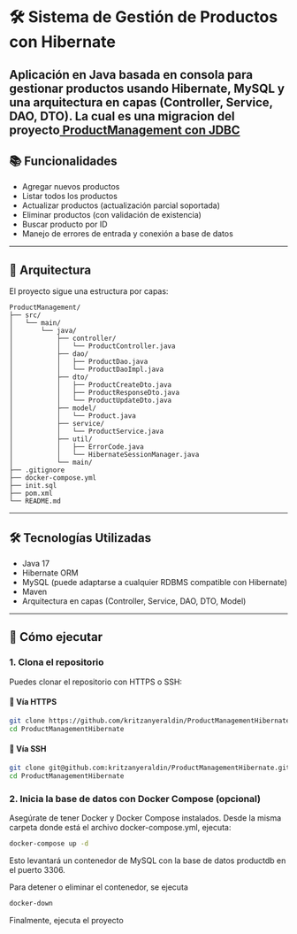 # 🛠️ Sistema de Gestión de Productos con Hibernate

Aplicación en Java basada en consola para gestionar productos usando **Hibernate**, **MySQL** y una **arquitectura en capas** (Controller, Service, DAO, DTO).
La cual es una migracion del proyecto[ ProductManagement con JDBC](https://github.com/kritzanyeraldin/ProductManagement )
---

## 📚 Funcionalidades

- Agregar nuevos productos
- Listar todos los productos
- Actualizar productos (actualización parcial soportada)
- Eliminar productos (con validación de existencia)
- Buscar producto por ID
- Manejo de errores de entrada y conexión a base de datos

---

## 🧱 Arquitectura

El proyecto sigue una estructura por capas:

```plaintext
ProductManagement/
├── src/
│   └── main/
│       └── java/
│           ├── controller/
│           │   └── ProductController.java
│           ├── dao/
│           │   ├── ProductDao.java
│           │   └── ProductDaoImpl.java
│           ├── dto/
│           │   ├── ProductCreateDto.java
│           │   ├── ProductResponseDto.java
│           │   └── ProductUpdateDto.java
│           ├── model/
│           │   └── Product.java
│           ├── service/
│           │   └── ProductService.java
│           ├── util/
│           │   ├── ErrorCode.java
│           │   └── HibernateSessionManager.java
│           └── main/
├── .gitignore
├── docker-compose.yml
├── init.sql
├── pom.xml
└── README.md
```
---

## 🛠️ Tecnologías Utilizadas

- Java 17
- Hibernate ORM
- MySQL (puede adaptarse a cualquier RDBMS compatible con Hibernate)
- Maven
- Arquitectura en capas (Controller, Service, DAO, DTO, Model)

---


## 🚀 Cómo ejecutar

### 1. Clona el repositorio

Puedes clonar el repositorio con HTTPS o SSH:

#### 🔐 Vía HTTPS

```bash
git clone https://github.com/kritzanyeraldin/ProductManagementHibernate.git
cd ProductManagementHibernate
```

#### 🔐 Vía SSH

```bash
git clone git@github.com:kritzanyeraldin/ProductManagementHibernate.git
cd ProductManagementHibernate
```

### 2. Inicia la base de datos con Docker Compose (opcional)
Asegúrate de tener Docker y Docker Compose instalados.
Desde la misma carpeta donde está el archivo docker-compose.yml, ejecuta:
```bash
docker-compose up -d
```
Esto levantará un contenedor de MySQL con la base de datos productdb en el puerto 3306.

Para detener o eliminar el contenedor, se ejecuta
```bash
docker-down
```

Finalmente, ejecuta el proyecto




